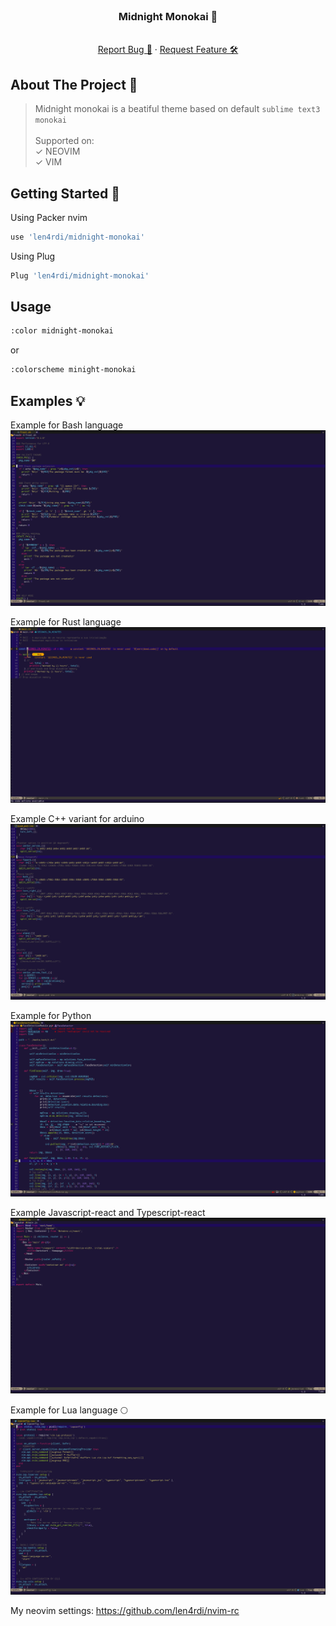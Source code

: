 <div id="top"></div>

<!-- PROJECT LOGO -->
<br />
<div align="center">
  <h3 align="center">Midnight Monokai 🍇</h3>
  <p align="center">
    <br />
    <a href="https://github.com/len4rdi/frost-pkg/issues">Report Bug 🐞</a>
    ·
    <a href="https://github.com/len4rdi/frost-pkg/issues">Request Feature 🛠</a>
  </p>
</div>

<!-- ABOUT THE PROJECT -->
## About The Project 👋
> Midnight monokai is a beatiful theme based on default `sublime text3 monokai`<br><br>
Supported on:<br>
✓ NEOVIM<br>
✓ VIM

<!-- GETTING STARTED -->
<div id="getting-started">

## Getting Started 🚀

Using Packer nvim
```sh
use 'len4rdi/midnight-monokai'
```
Using Plug
```sh
Plug 'len4rdi/midnight-monokai'
```
## Usage

```sh
:color midnight-monokai
```
or
```sh
:colorscheme minight-monokai
```

## Examples 💡

Example for Bash language
<img src="images/i3_screenshot_2023-01-29-11-52-57.png" alt="Main banner" >

Example for Rust language
<img src="images/i3_screenshot_2023-01-29-11-49-07.png" alt="Main banner" >

Example C++ variant for arduino
<img src="images/i3_screenshot_2023-01-29-11-53-22.png" alt="Main banner" >


Example for Python
<img src="images/i3_screenshot_2023-01-29-11-54-20.png" alt="Main banner" >


Example Javascript-react and Typescript-react
<img src="images/i3_screenshot_2023-01-29-11-56-56.png" alt="Main banner" >


Example for Lua language 🌕
<img src="images/i3_screenshot_2023-01-29-11-57-34.png" alt="Main banner" >

My neovim settings: https://github.com/len4rdi/nvim-rc

